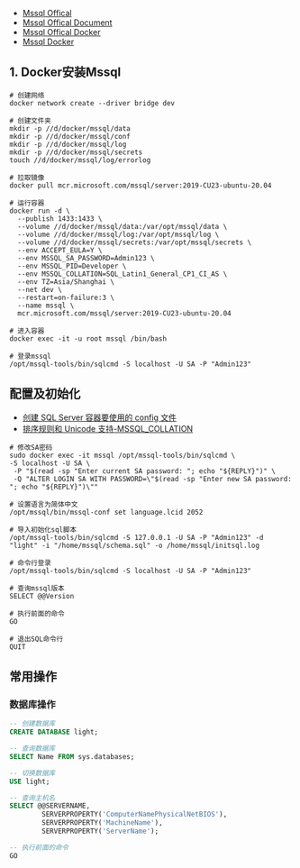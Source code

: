 - [Mssql Offical](https://www.microsoft.com/zh-cn/sql-server)
- [Mssql Offical Document](https://www.microsoft.com/zh-cn/sql-server/community)
- [Mssql Offical Docker](https://learn.microsoft.com/zh-cn/sql/linux/quickstart-install-connect-docker)
- [Mssql Docker](https://hub.docker.com/_/microsoft-mssql-server)

## 1. Docker安装Mssql

```shell
# 创建网络
docker network create --driver bridge dev

# 创建文件夹
mkdir -p //d/docker/mssql/data
mkdir -p //d/docker/mssql/conf
mkdir -p //d/docker/mssql/log
mkdir -p //d/docker/mssql/secrets
touch //d/docker/mssql/log/errorlog

# 拉取镜像
docker pull mcr.microsoft.com/mssql/server:2019-CU23-ubuntu-20.04

# 运行容器
docker run -d \
  --publish 1433:1433 \
  --volume //d/docker/mssql/data:/var/opt/mssql/data \
  --volume //d/docker/mssql/log:/var/opt/mssql/log \
  --volume //d/docker/mssql/secrets:/var/opt/mssql/secrets \
  --env ACCEPT_EULA=Y \
  --env MSSQL_SA_PASSWORD=Admin123 \
  --env MSSQL_PID=Developer \
  --env MSSQL_COLLATION=SQL_Latin1_General_CP1_CI_AS \
  --env TZ=Asia/Shanghai \
  --net dev \
  --restart=on-failure:3 \
  --name mssql \
  mcr.microsoft.com/mssql/server:2019-CU23-ubuntu-20.04

# 进入容器
docker exec -it -u root mssql /bin/bash

# 登录mssql
/opt/mssql-tools/bin/sqlcmd -S localhost -U SA -P "Admin123"
```

## 配置及初始化
- [创建 SQL Server 容器要使用的 config 文件](https://learn.microsoft.com/zh-cn/sql/linux/sql-server-linux-containers-ad-auth-adutil-tutorial?view=sql-server-ver15#create-the-config-files-to-be-used-by-the-sql-server-container)
- [排序规则和 Unicode 支持-MSSQL_COLLATION](https://learn.microsoft.com/zh-cn/sql/relational-databases/collations/collation-and-unicode-support?view=sql-server-ver16)
```shell
# 修改SA密码
sudo docker exec -it mssql /opt/mssql-tools/bin/sqlcmd \
-S localhost -U SA \
 -P "$(read -sp "Enter current SA password: "; echo "${REPLY}")" \
 -Q "ALTER LOGIN SA WITH PASSWORD=\"$(read -sp "Enter new SA password: "; echo "${REPLY}")\""

# 设置语言为简体中文
/opt/mssql/bin/mssql-conf set language.lcid 2052

# 导入初始化sql脚本
/opt/mssql-tools/bin/sqlcmd -S 127.0.0.1 -U SA -P "Admin123" -d "light" -i "/home/mssql/schema.sql" -o /home/mssql/initsql.log

# 命令行登录
/opt/mssql-tools/bin/sqlcmd -S localhost -U SA -P "Admin123"

# 查询mssql版本
SELECT @@Version

# 执行前面的命令
GO

# 退出SQL命令行
QUIT
```

## 常用操作
### 数据库操作
```sql
-- 创建数据库
CREATE DATABASE light;

-- 查询数据库
SELECT Name FROM sys.databases;

-- 切换数据库
USE light;

-- 查询主机名
SELECT @@SERVERNAME, 
        SERVERPROPERTY('ComputerNamePhysicalNetBIOS'), 
        SERVERPROPERTY('MachineName'), 
        SERVERPROPERTY('ServerName');

-- 执行前面的命令
GO
```

